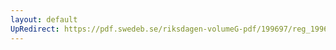 ```yaml
---
layout: default
UpRedirect: https://pdf.swedeb.se/riksdagen-volumeG-pdf/199697/reg_199697/reg_199697_0227.pdf
---
```

